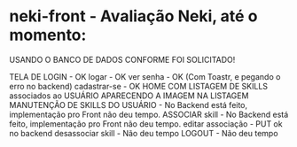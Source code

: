 # neki-front - Avaliação Neki, até o momento:
USANDO O BANCO DE DADOS CONFORME FOI SOLICITADO!

TELA DE LOGIN - OK
logar - OK
ver senha - OK (Com Toastr, e pegando o erro no backend)
cadastrar-se - OK
HOME COM LISTAGEM DE SKILLS associados ao USUÁRIO APARECENDO A IMAGEM NA LISTAGEM MANUTENÇÃO DE SKILLS DO USUÁRIO - No Backend está feito, implementação pro Front não deu tempo.
ASSOCIAR skill - No Backend está feito, implementação pro Front não deu tempo.
editar associação - PUT ok no backend
desassociar skill - Não deu tempo
LOGOUT - Não deu tempo

